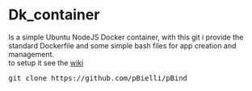 # Dk_container
Is a simple Ubuntu NodeJS Docker container, with this git i provide the standard Dockerfile and some simple bash files for app creation and management.
<br/>to setup it see the <a href="https://github.com/pBielli/Dk_container/wiki">wiki</a>

<pre>git clone https://github.com/pBielli/pBind</pre>
